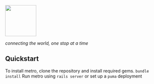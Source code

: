 <img src="http://i.imgur.com/583gTgH.png" height=100>

_connecting the world, one stop at a time_

## Quickstart
To install metro, clone the repository and install required gems.
`bundle install`
Run metro using `rails server` or set up a `puma` deployment
